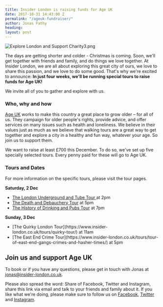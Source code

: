```yaml
---
title: Insider London is raising funds for Age UK
date: 2017-10-31 14:43:00 Z
permalink: "/ageuk-fundraiser/"
author: Jonas Fathy
heading: 
layout: post
---
```


![Explore London and Support Charity3.png](/uploads/Explore%20London%20and%20Support%20Charity3.png)

The days are getting shorter and colder - Christmas is coming. Soon, we'll get together with friends and family, and do things we love together. At Insider London, we are all about exploring this great city of ours, we love to share this passion, and we love to do some good. That's why we're excited to announce: **In just four weeks, we'll be running special tours to raise funds for Age UK!**

We invite all of you to gather and explore with us.

### Who, why and how

[Age UK](ageuk.org.uk) works to make this country a great place to grow older – for all of us. They campaign for older people's rights, provide advice, and offer services on many issues such as health and loneliness. We believe in their values just as much as we believe that walking tours are a great way to get together and explore a city in a healthy and fun way, whatever your age. So join us to support them.

We want to raise at least £700 this December. To do so, we've set up five specially selected tours. Every penny paid for these will go to Age UK.

### Tours and Dates

For more information on the specific tours, please visit the tour pages.

**Saturday, 2 Dec**

<ul>
<li> <a href="https://www.insider-london.co.uk/tours/london-underground-and-tube-tour/">The London Underground and Tube Tour </a> at 2pm </li>
<li> <a href="https://www.insider-london.co.uk/tours/the-death-and-debauchery-tour/">The Death and Debauchery Tour</a> at 5pm</li>
<li> <a href= "(https://www.insider-london.co.uk/tours/history-of-drinking-and-pubs/)">The History of Drinking and Pubs Tour</a> at 7pm</li>
</ul>

**Sunday, 3 Dec**

<ul>
<li> [The Quirky London Tour](https://www.insider-london.co.uk/tours/quirky-tour/) at 11am</li>
<li>[The East End Crime Tour](https://www.insider-london.co.uk/tours/tour-of-east-end-gangs-crimes-and-hasher-times/) at 5pm </li>
</ul>
  

## Join us and support Age UK

To book or if you have any questions, please get in touch with Jonas at [jonas@insider-london.co.uk](mailto:jonas@insider-london.co.uk).

Please also spread the word: Share of Facebook, Twitter and Instagram, share this link via email and talk to your friends and family about it. If you like what we're doing, please make sure to follow us on [Facebook](http://www.facebook.com/insiderlondon), [Twitter](https://twitter.com/insiderlondon) and [Instagram](https://www.instagram.com/insiderlondontours/).